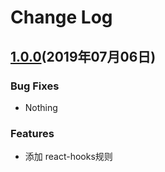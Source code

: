 # Change Log

<a name="1.0.0"></a>
## [1.0.0](https://github.com/devqin/eslint-config/issues)(2019年07月06日)

### Bug Fixes

* Nothing

### Features
* 添加 react-hooks规则
